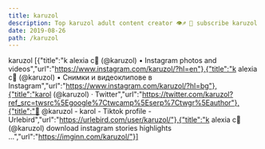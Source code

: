 ```yaml
---
title: karuzol
description: Top karuzol adult content creator 👁♐️ 👑 subscribe karuzol to my porn site below IG karuzol
date: 2019-08-26
path: /karuzol
---
```


karuzol
[{"title":"k alexia c🦋 (@karuzol) • Instagram photos and videos","url":"https://www.instagram.com/karuzol/?hl=en"},{"title":"k alexia c🦋 (@karuzol) • Снимки и видеоклипове в Instagram","url":"https://www.instagram.com/karuzol/?hl=bg"},{"title":"karol (@karuzol) · Twitter","url":"https://twitter.com/karuzol?ref_src=twsrc%5Egoogle%7Ctwcamp%5Eserp%7Ctwgr%5Eauthor"},{"title":"🦄 @karuzol - karol - Tiktok profile - Urlebird","url":"https://urlebird.com/user/karuzol/"},{"title":"k alexia c🦋 (@karuzol) download instagram stories highlights ...","url":"https://imginn.com/karuzol/"}]

